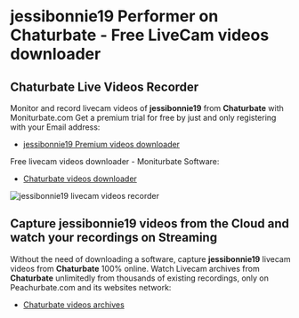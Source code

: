 # jessibonnie19 Performer on Chaturbate - Free LiveCam videos downloader

## Chaturbate Live Videos Recorder

Monitor and record livecam videos of **jessibonnie19** from **Chaturbate** with Moniturbate.com
Get a premium trial for free by just and only registering with your Email address:
* [jessibonnie19 Premium videos downloader](https://moniturbate.com/request-demo-licence-key.html)

Free livecam videos downloader - Moniturbate Software:
* [Chaturbate videos downloader](https://moniturbate.com/moniturbate-download-software.html)

![jessibonnie19 livecam videos recorder](https://peachurnet.com/templates/moniturbate-software.png)


## Capture jessibonnie19 videos from the Cloud and watch your recordings on Streaming

Without the need of downloading a software, capture **jessibonnie19** livecam videos from **Chaturbate** 100% online.
Watch Livecam archives from **Chaturbate** unlimitedly from thousands of existing recordings, only on Peachurbate.com and its websites network:
* [Chaturbate videos archives](https://peachurnet.com/)